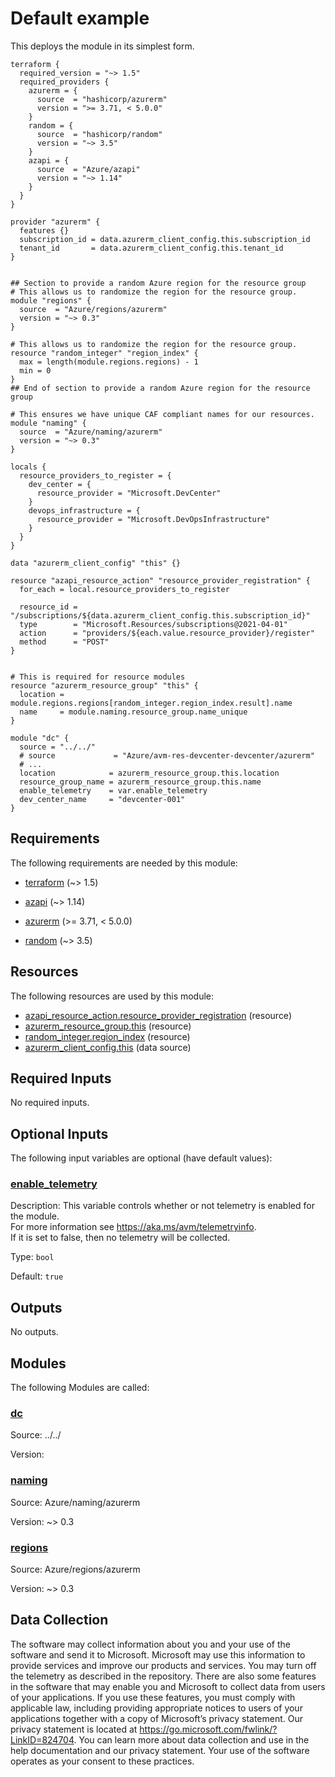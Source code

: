 <!-- BEGIN_TF_DOCS -->
# Default example

This deploys the module in its simplest form.

```hcl
terraform {
  required_version = "~> 1.5"
  required_providers {
    azurerm = {
      source  = "hashicorp/azurerm"
      version = ">= 3.71, < 5.0.0"
    }
    random = {
      source  = "hashicorp/random"
      version = "~> 3.5"
    }
    azapi = {
      source  = "Azure/azapi"
      version = "~> 1.14"
    }
  }
}

provider "azurerm" {
  features {}
  subscription_id = data.azurerm_client_config.this.subscription_id
  tenant_id       = data.azurerm_client_config.this.tenant_id
}


## Section to provide a random Azure region for the resource group
# This allows us to randomize the region for the resource group.
module "regions" {
  source  = "Azure/regions/azurerm"
  version = "~> 0.3"
}

# This allows us to randomize the region for the resource group.
resource "random_integer" "region_index" {
  max = length(module.regions.regions) - 1
  min = 0
}
## End of section to provide a random Azure region for the resource group

# This ensures we have unique CAF compliant names for our resources.
module "naming" {
  source  = "Azure/naming/azurerm"
  version = "~> 0.3"
}

locals {
  resource_providers_to_register = {
    dev_center = {
      resource_provider = "Microsoft.DevCenter"
    }
    devops_infrastructure = {
      resource_provider = "Microsoft.DevOpsInfrastructure"
    }
  }
}

data "azurerm_client_config" "this" {}

resource "azapi_resource_action" "resource_provider_registration" {
  for_each = local.resource_providers_to_register

  resource_id = "/subscriptions/${data.azurerm_client_config.this.subscription_id}"
  type        = "Microsoft.Resources/subscriptions@2021-04-01"
  action      = "providers/${each.value.resource_provider}/register"
  method      = "POST"
}


# This is required for resource modules
resource "azurerm_resource_group" "this" {
  location = module.regions.regions[random_integer.region_index.result].name
  name     = module.naming.resource_group.name_unique
}

module "dc" {
  source = "../../"
  # source             = "Azure/avm-res-devcenter-devcenter/azurerm"
  # ...
  location            = azurerm_resource_group.this.location
  resource_group_name = azurerm_resource_group.this.name
  enable_telemetry    = var.enable_telemetry
  dev_center_name     = "devcenter-001"
}
```

<!-- markdownlint-disable MD033 -->
## Requirements

The following requirements are needed by this module:

- <a name="requirement_terraform"></a> [terraform](#requirement\_terraform) (~> 1.5)

- <a name="requirement_azapi"></a> [azapi](#requirement\_azapi) (~> 1.14)

- <a name="requirement_azurerm"></a> [azurerm](#requirement\_azurerm) (>= 3.71, < 5.0.0)

- <a name="requirement_random"></a> [random](#requirement\_random) (~> 3.5)

## Resources

The following resources are used by this module:

- [azapi_resource_action.resource_provider_registration](https://registry.terraform.io/providers/Azure/azapi/latest/docs/resources/resource_action) (resource)
- [azurerm_resource_group.this](https://registry.terraform.io/providers/hashicorp/azurerm/latest/docs/resources/resource_group) (resource)
- [random_integer.region_index](https://registry.terraform.io/providers/hashicorp/random/latest/docs/resources/integer) (resource)
- [azurerm_client_config.this](https://registry.terraform.io/providers/hashicorp/azurerm/latest/docs/data-sources/client_config) (data source)

<!-- markdownlint-disable MD013 -->
## Required Inputs

No required inputs.

## Optional Inputs

The following input variables are optional (have default values):

### <a name="input_enable_telemetry"></a> [enable\_telemetry](#input\_enable\_telemetry)

Description: This variable controls whether or not telemetry is enabled for the module.  
For more information see <https://aka.ms/avm/telemetryinfo>.  
If it is set to false, then no telemetry will be collected.

Type: `bool`

Default: `true`

## Outputs

No outputs.

## Modules

The following Modules are called:

### <a name="module_dc"></a> [dc](#module\_dc)

Source: ../../

Version:

### <a name="module_naming"></a> [naming](#module\_naming)

Source: Azure/naming/azurerm

Version: ~> 0.3

### <a name="module_regions"></a> [regions](#module\_regions)

Source: Azure/regions/azurerm

Version: ~> 0.3

<!-- markdownlint-disable-next-line MD041 -->
## Data Collection

The software may collect information about you and your use of the software and send it to Microsoft. Microsoft may use this information to provide services and improve our products and services. You may turn off the telemetry as described in the repository. There are also some features in the software that may enable you and Microsoft to collect data from users of your applications. If you use these features, you must comply with applicable law, including providing appropriate notices to users of your applications together with a copy of Microsoft’s privacy statement. Our privacy statement is located at <https://go.microsoft.com/fwlink/?LinkID=824704>. You can learn more about data collection and use in the help documentation and our privacy statement. Your use of the software operates as your consent to these practices.
<!-- END_TF_DOCS -->